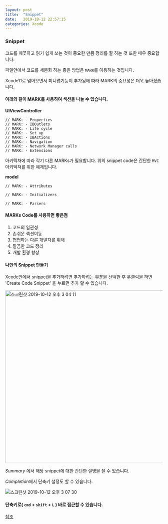 ```yaml
---
layout: post
title:  "Snippet"
date:   2019-10-12 22:57:15
categories: Xcode
---
```


### Snippet

코드를 깨끗하고 읽기 쉽게 쓰는 것이 중요한 만큼 정리를 잘 하는 것 또한 매우 중요합니다.

파일안에서 코드를 세분화 하는 좋은 방법은 `MARK`를 이용하는 것입니다.

Xcode11로 넘어오면서 미니맵기능이 추가됨에 따라 MARK의 중요성은 더욱 높아졌습니다.



#### **아래와 같이 MARK를 사용하여 섹션을 나눌 수 있습니다.**

**UIViewController**

```
// MARK: - Properties
// MARK: - IBOutlets
// MARK: - Life cycle
// MARK: - Set up
// MARK: - IBActions
// MARK: - Navigation
// MARK: - Network Manager calls
// MARK: - Extensions
```

아키텍쳐에 따라 각기 다른 MARKs가 필요합니다. 위의 snippet code은 간단한 `MVC`아키텍쳐를 위한 예제입니다.



**model**

``` 
// MARK: - Attributes
  
// MARK: - Initializers
  
// MARK: - Parsers
```





#### MARKs Code를 사용하면 좋은점

1. 코드의 일관성
2. 손쉬운 섹션이동
3. 협업하는 다른 개발자를 위해
4. 깔끔한 코드 정리
5. 개발 환경 향상 



#### 나만의 Snippet 만들기

Xcode안에서 snippet을 추가하려면 추가하려는 부분을 선택한 후 우클릭을 하면 'Create Code Snippet' 을 누르면 추가 할 수 있습니다.

<img width="551" alt="스크린샷 2019-10-12 오후 3 04 11" src="https://user-images.githubusercontent.com/47776915/66695897-a6298580-ed01-11e9-89e3-ccfcf565925d.png">





*Summary* 에서 해당 snippet에 대한 간단한 설명을 쓸 수 있습니다.

*Completion*에서 단축키 설정도 할 수 있습니다.

![스크린샷 2019-10-12 오후 3 07 30](https://user-images.githubusercontent.com/47776915/66696126-24872700-ed04-11e9-886d-6077ed472d4d.png)

#### 단축키로( `cmd` + `shift` + `L` ) 바로 접근할 수 있습니다.



[참조](https://medium.com/better-programming/helpful-code-snippets-for-ios-21aa5ef894de)



